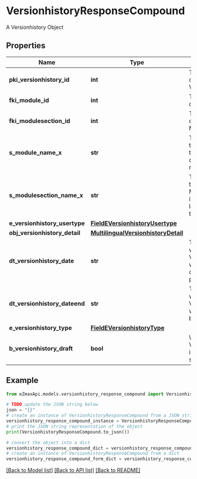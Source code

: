 # VersionhistoryResponseCompound

A Versionhistory Object

## Properties

Name | Type | Description | Notes
------------ | ------------- | ------------- | -------------
**pki_versionhistory_id** | **int** | The unique ID of the Versionhistory | 
**fki_module_id** | **int** | The unique ID of the Module | [optional] 
**fki_modulesection_id** | **int** | The unique ID of the Modulesection | [optional] 
**s_module_name_x** | **str** | The Name of the Module in the language of the requester | [optional] 
**s_modulesection_name_x** | **str** | The Name of the Modulesection in the language of the requester | [optional] 
**e_versionhistory_usertype** | [**FieldEVersionhistoryUsertype**](FieldEVersionhistoryUsertype.md) |  | [optional] 
**obj_versionhistory_detail** | [**MultilingualVersionhistoryDetail**](MultilingualVersionhistoryDetail.md) |  | 
**dt_versionhistory_date** | **str** | The date  at which the Versionhistory was published or should be published | 
**dt_versionhistory_dateend** | **str** | The date  at which the Versionhistory will no longer be visible | [optional] 
**e_versionhistory_type** | [**FieldEVersionhistoryType**](FieldEVersionhistoryType.md) |  | 
**b_versionhistory_draft** | **bool** | Whether the Versionhistory is published or still a draft | 

## Example

```python
from eZmaxApi.models.versionhistory_response_compound import VersionhistoryResponseCompound

# TODO update the JSON string below
json = "{}"
# create an instance of VersionhistoryResponseCompound from a JSON string
versionhistory_response_compound_instance = VersionhistoryResponseCompound.from_json(json)
# print the JSON string representation of the object
print(VersionhistoryResponseCompound.to_json())

# convert the object into a dict
versionhistory_response_compound_dict = versionhistory_response_compound_instance.to_dict()
# create an instance of VersionhistoryResponseCompound from a dict
versionhistory_response_compound_form_dict = versionhistory_response_compound.from_dict(versionhistory_response_compound_dict)
```
[[Back to Model list]](../README.md#documentation-for-models) [[Back to API list]](../README.md#documentation-for-api-endpoints) [[Back to README]](../README.md)


